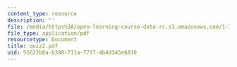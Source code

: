 ```yaml
---
content_type: resource
description: ''
file: /media/https%3A/open-learning-course-data-rc.s3.amazonaws.com/1-124j-foundations-of-software-engineering-fall-2000/51622b8ab390711a77f74b4d345e6810_quiz2.pdf
file_type: application/pdf
resourcetype: Document
title: quiz2.pdf
uid: 51622b8a-b390-711a-77f7-4b4d345e6810
---
```

